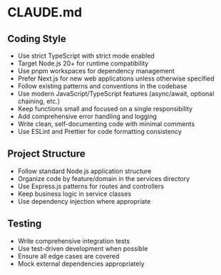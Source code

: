# CLAUDE.md

## Coding Style

- Use strict TypeScript with strict mode enabled
- Target Node.js 20+ for runtime compatibility
- Use pnpm workspaces for dependency management
- Prefer Next.js for new web applications unless otherwise specified
- Follow existing patterns and conventions in the codebase
- Use modern JavaScript/TypeScript features (async/await, optional chaining, etc.)
- Keep functions small and focused on a single responsibility
- Add comprehensive error handling and logging
- Write clean, self-documenting code with minimal comments
- Use ESLint and Prettier for code formatting consistency

## Project Structure

- Follow standard Node.js application structure
- Organize code by feature/domain in the services directory
- Use Express.js patterns for routes and controllers
- Keep business logic in service classes
- Use dependency injection where appropriate

## Testing

- Write comprehensive integration tests
- Use test-driven development when possible
- Ensure all edge cases are covered
- Mock external dependencies appropriately